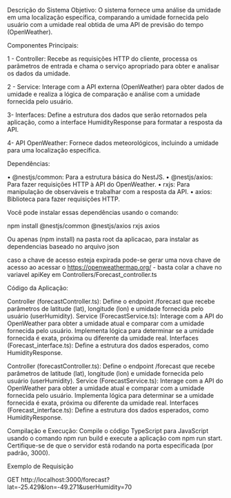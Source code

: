Descrição do Sistema
Objetivo: O sistema fornece uma análise da umidade em uma localização específica, comparando a umidade fornecida pelo usuário com a umidade real obtida de uma API de previsão do tempo (OpenWeather).


Componentes Principais:

1 - Controller: Recebe as requisições HTTP do cliente, processa os parâmetros de entrada e chama o serviço apropriado para obter e analisar os dados da umidade.

2 - Service: Interage com a API externa (OpenWeather) para obter dados de umidade e realiza a lógica de comparação e análise com a umidade fornecida pelo usuário.

3- Interfaces: Define a estrutura dos dados que serão retornados pela aplicação, como a interface HumidityResponse para formatar a resposta da API.

4- API OpenWeather: Fornece dados meteorológicos, incluindo a umidade para uma localização específica.

Dependências:

• @nestjs/common: Para a estrutura básica do NestJS.
• @nestjs/axios: Para fazer requisições HTTP à API do OpenWeather.
• rxjs: Para manipulação de observáveis e trabalhar com a resposta da API.
• axios: Biblioteca para fazer requisições HTTP.

Você pode instalar essas dependências usando o comando:

npm install @nestjs/common @nestjs/axios rxjs axios

Ou apenas  (npm install) na pasta root da aplicacao, para instalar as dependencias baseado no arquivo json

caso a chave de acesso esteja expirada  pode-se gerar uma nova chave de acesso ao acessar o  https://openweathermap.org/  - basta colar a chave no variavel  apiKey em Controllers/Forecast_controller.ts


Código da Aplicação:

Controller (forecastController.ts): Define o endpoint /forecast que recebe parâmetros de latitude (lat), longitude (lon) e umidade fornecida pelo usuário (userHumidity).
Service (ForecastService.ts): Interage com a API do OpenWeather para obter a umidade atual e comparar com a umidade fornecida pelo usuário. Implementa lógica para determinar se a umidade fornecida é exata, próxima ou diferente da umidade real.
Interfaces (Forecast_interface.ts): Define a estrutura dos dados esperados, como HumidityResponse.



Controller (forecastController.ts): Define o endpoint /forecast que recebe parâmetros de latitude (lat), longitude (lon) e umidade fornecida pelo usuário (userHumidity).
Service (ForecastService.ts): Interage com a API do OpenWeather para obter a umidade atual e comparar com a umidade fornecida pelo usuário. Implementa lógica para determinar se a umidade fornecida é exata, próxima ou diferente da umidade real.
Interfaces (Forecast_interface.ts): Define a estrutura dos dados esperados, como HumidityResponse.

Compilação e Execução: Compile o código TypeScript para JavaScript usando o comando npm run build e execute a aplicação com npm run start. Certifique-se de que o servidor está rodando na porta especificada (por padrão, 3000).

Exemplo de Requisição

GET http://localhost:3000/forecast?lat=-25.429&lon=-49.271&userHumidity=70
